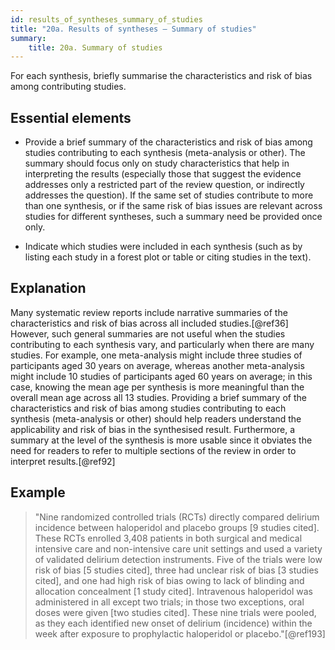 ```yaml
---
id: results_of_syntheses_summary_of_studies
title: "20a. Results of syntheses – Summary of studies"
summary:
    title: 20a. Summary of studies
---
```


For each synthesis, briefly summarise the characteristics and risk of bias among contributing studies.

## Essential elements

-   Provide a brief summary of the characteristics and risk of bias
    among studies contributing to each synthesis (meta-analysis or
    other). The summary should focus only on study characteristics that
    help in interpreting the results (especially those that suggest the
    evidence addresses only a restricted part of the review question, or
    indirectly addresses the question). If the same set of studies
    contribute to more than one synthesis, or if the same risk of bias
    issues are relevant across studies for different syntheses, such a
    summary need be provided once only.

-   Indicate which studies were included in each synthesis (such as by
    listing each study in a forest plot or table or citing studies in
    the text).

## Explanation 

Many systematic review reports include narrative
summaries of the characteristics and risk of bias across all included
studies.[@ref36] However, such general summaries are not useful when the
studies contributing to each synthesis vary, and particularly when there
are many studies. For example, one meta-analysis might include three
studies of participants aged 30 years on average, whereas another
meta-analysis might include 10 studies of participants aged 60 years on
average; in this case, knowing the mean age per synthesis is more
meaningful than the overall mean age across all 13 studies. Providing a
brief summary of the characteristics and risk of bias among studies
contributing to each synthesis (meta-analysis or other) should help
readers understand the applicability and risk of bias in the synthesised
result. Furthermore, a summary at the level of the synthesis is more
usable since it obviates the need for readers to refer to multiple
sections of the review in order to interpret results.[@ref92]

## Example

> "Nine randomized controlled trials (RCTs) directly compared delirium
incidence between haloperidol and placebo groups \[9 studies cited\].
These RCTs enrolled 3,408 patients in both surgical and medical
intensive care and non-intensive care unit settings and used a variety
of validated delirium detection instruments. Five of the trials were low
risk of bias \[5 studies cited\], three had unclear risk of bias \[3
studies cited\], and one had high risk of bias owing to lack of blinding
and allocation concealment \[1 study cited\]. Intravenous haloperidol
was administered in all except two trials; in those two exceptions, oral
doses were given \[two studies cited\]. These nine trials were pooled,
as they each identified new onset of delirium (incidence) within the
week after exposure to prophylactic haloperidol or placebo."[@ref193]